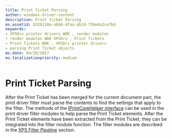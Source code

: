 ```yaml
---
title: Print Ticket Parsing
author: windows-driver-content
description: Print Ticket Parsing
ms.assetid: 8328110a-abb4-47aa-ab1d-730e4a2ce7bd
keywords:
- XPSDrv printer drivers WDK , render modules
- render modules WDK XPSDrv , Print Tickets
- Print Tickets WDK , XPSDrv printer drivers
- parsing Print Ticket objects
ms.date: 04/20/2017
ms.localizationpriority: medium
---
```


# Print Ticket Parsing


After the Print Ticket has been merged for the current document part, the print driver filter must parse the contents to find the settings that apply to the filter. The methods of the [IPrintCoreHelper interface](https://msdn.microsoft.com/library/windows/hardware/ff552960) can be used in the print driver filter modules to help parse the Print Ticket elements. After the Print Ticket elements have been extracted from the Print Ticket, they can be integrated into the filter module function. The filter modules are described in the [XPS Filter Pipeline](xpsdrv-printer-driver.md) section.

 

 




